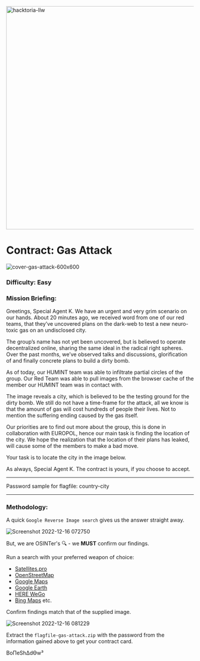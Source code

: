 <img width="600" alt="hacktoria-llw" src="https://user-images.githubusercontent.com/117080369/203552008-2d0e0a07-1815-485b-8f3f-ae7ed7258af8.png">

# Contract: Gas Attack
![cover-gas-attack-600x600](https://user-images.githubusercontent.com/117080369/208049273-1cc9d3e2-2fea-474a-acae-d924025b54c6.png)

### Difficulty: Easy

### Mission Briefing:
Greetings, Special Agent K. We have an urgent and very grim scenario on our hands. About 20 minutes ago, we received word from one of our red teams, that they’ve uncovered plans on the dark-web to test a new neuro-toxic gas on an undisclosed city.

The group’s name has not yet been uncovered, but is believed to operate decentralized online, sharing the same ideal in the radical right spheres. Over the past months, we’ve observed talks and discussions, glorification of and finally concrete plans to build a dirty bomb.

As of today, our HUMINT team was able to infiltrate partial circles of the group. Our Red Team was able to pull images from the browser cache of the member our HUMINT team was in contact with.

The image reveals a city, which is believed to be the testing ground for the dirty bomb. We still do not have a time-frame for the attack, all we know is that the amount of gas will cost hundreds of people their lives. Not to mention the suffering ending caused by the gas itself.

Our priorities are to find out more about the group, this is done in collaboration with EUROPOL, hence our main task is finding the location of the city. We hope the realization that the location of their plans has leaked, will cause some of the members to make a bad move.

Your task is to locate the city in the image below.

As always, Special Agent K. The contract is yours, if you choose to accept.

---

Password sample for flagfile: country-city

---

### Methodology:
A quick `Google Reverse Image search` gives us the answer straight away.

![Screenshot 2022-12-16 072750](https://user-images.githubusercontent.com/117080369/208049852-e58eed89-f383-424b-9d42-0838610babc5.png)

But, we are OSINTer's 🔍 - we **MUST** confirm our findings.

Run a search with your preferred weapon of choice:
* <a href="https://satellites.pro/">Satellites.pro</a>
* <a href="https://www.openstreetmap.org/">OpenStreetMap</a>
* <a href="https://www.google.com/maps">Google Maps</a>
* <a href="https://earth.google.com/web">Google Earth</a>
* <a href="https://wego.here.com/">HERE WeGo</a>
* <a href="https://www.bing.com/maps/">Bing Maps</a>
etc.

Confirm findings match that of the supplied image.

![Screenshot 2022-12-16 081229](https://user-images.githubusercontent.com/117080369/208053534-6899fe41-c590-4e8b-9c99-12bf8b89b880.png)

Extract the `flagfile-gas-attack.zip` with the password from the information gained above to get your contract card.


BoΠeShΔdϴw³
